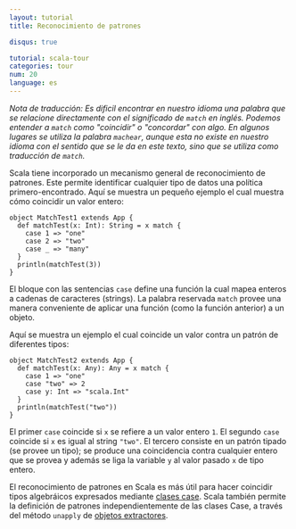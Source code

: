 ```yaml
---
layout: tutorial
title: Reconocimiento de patrones

disqus: true

tutorial: scala-tour
categories: tour
num: 20
language: es
---
```


_Nota de traducción: Es dificil encontrar en nuestro idioma una palabra que se relacione directamente con el significado de `match` en inglés. Podemos entender a `match` como "coincidir" o "concordar" con algo. En algunos lugares se utiliza la palabra `machear`, aunque esta no existe en nuestro idioma con el sentido que se le da en este texto, sino que se utiliza como traducción de `match`._

Scala tiene incorporado un mecanismo general de reconocimiento de patrones. Este permite identificar cualquier tipo de datos una política primero-encontrado. Aquí se muestra un pequeño ejemplo el cual muestra cómo coincidir un valor entero:

    object MatchTest1 extends App {
      def matchTest(x: Int): String = x match {
        case 1 => "one"
        case 2 => "two"
        case _ => "many"
      }
      println(matchTest(3))
    }

El bloque con las sentencias `case` define una función la cual mapea enteros a cadenas de caracteres (strings). La palabra reservada `match` provee una manera conveniente de aplicar una función (como la función anterior) a un objeto.

Aquí se muestra un ejemplo el cual coincide un valor contra un patrón de diferentes tipos:

    object MatchTest2 extends App {
      def matchTest(x: Any): Any = x match {
        case 1 => "one"
        case "two" => 2
        case y: Int => "scala.Int"
      }
      println(matchTest("two"))
    }

El primer `case` coincide si `x` se refiere a un valor entero `1`. El segundo `case` coincide si `x` es igual al string `"two"`. El tercero consiste en un patrón tipado (se provee un tipo); se produce una coincidencia contra cualquier entero que se provea y además se liga la variable `y` al valor pasado `x` de tipo entero.

El reconocimiento de patrones en Scala es más útil para hacer coincidir tipos algebráicos expresados mediante [clases case](case-classes.html). Scala también permite la definición de patrones independientemente de las clases Case, a través del método `unapply` de [objetos extractores](extractor-objects.html).
